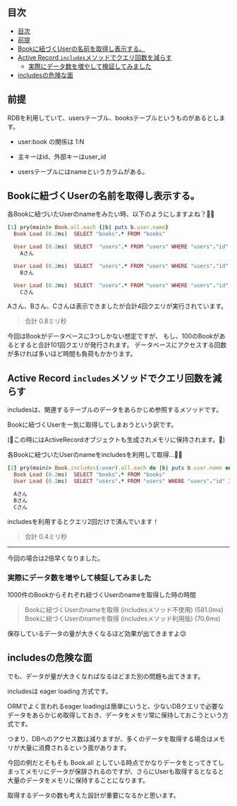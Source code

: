## 目次

<!-- TOC -->

- [目次](#目次)
- [前提](#前提)
- [Bookに紐づくUserの名前を取得し表示する。](#bookに紐づくuserの名前を取得し表示する)
- [Active Record `includes`メソッドでクエリ回数を減らす](#active-record-includesメソッドでクエリ回数を減らす)
  - [実際にデータ数を増やして検証してみました](#実際にデータ数を増やして検証してみました)
- [includesの危険な面](#includesの危険な面)

<!-- /TOC -->

## 前提

RDBを利用していて、usersテーブル、booksテーブルというものがあるとします。

- user:book の関係は 1:N

- 主キーはid、外部キーはuser_id

- usersテーブルにはnameというカラムがある。

## Bookに紐づくUserの名前を取得し表示する。

各Bookに紐づいたUserのnameをみたい時、以下のようにしますよね？🤔💭

```ruby
[1] pry(main)> Book.all.each {|b| puts b.user.name}
  Book Load (0.2ms)  SELECT "books".* FROM "books"

  User Load (0.2ms)  SELECT  "users".* FROM "users" WHERE "users"."id" = ? LIMIT ?  [["id", 1], ["LIMIT", 1]]
    Aさん

  User Load (0.2ms)  SELECT  "users".* FROM "users" WHERE "users"."id" = ? LIMIT ?  [["id", 2], ["LIMIT", 1]]
    Bさん

  User Load (0.2ms)  SELECT  "users".* FROM "users" WHERE "users"."id" = ? LIMIT ?  [["id", 3], ["LIMIT", 1]]
    Cさん
```

Aさん、Bさん、Cさんは表示できましたが合計4回クエリが実行されています。

>合計 0.8ミリ秒

今回はBookがデータベースに3つしかない想定ですが、
もし、100のBookがあるとすると合計101回クエリが発行されます。
データベースにアクセスする回数が多ければ多いほど時間も負荷もかかります。

## Active Record `includes`メソッドでクエリ回数を減らす

includesは、関連するテーブルのデータをあらかじめ参照するメソッドです。

Bookに紐づくUserを一気に取得してしまおうという訳です。

(🚨️この時にはActiveRecordオブジェクトも生成されメモリに保持されます。🚨)

各Bookに紐づいたUserのnameをincludesを利用して取得...🤔💭

```ruby
[2] pry(main)> Book.includes(:user).all.each do |b| puts b.user.name end
  Book Load (0.2ms)  SELECT "books".* FROM "books"
  User Load (0.2ms)  SELECT "users".* FROM "users" WHERE "users"."id" IN (?, ?, ?)  [["id", 1], ["id", 2], ["id", 3]

  Aさん
  Bさん
  Cさん
```

includesを利用するとクエリ2回だけで済んでいます！

>合計 0.4ミリ秒

---

今回の場合は2倍早くなりました。

### 実際にデータ数を増やして検証してみました

1000件のBookからそれぞれ紐づくUserのnameを取得した時の時間
>Bookに紐づくUserのnameを取得 (includesメソッド不使用) (581.0ms)
>Bookに紐づくUserのnameを取得 (includesメソッド利用版) (70.6ms)

保存しているデータの量が大きくなるほど効果が出てきますよ😌

## includesの危険な面

でも、データが量が大きくなればなるほどまた別の問題も出てきます。

includesは eager loading 方式です。

ORMでよく言われるeager loadingは簡単にいうと、少ないDBクエリで必要なデータをあらかじめ取得しておき、データをメモリ常に保持しておこうという方式です。

つまり、DBへのアクセス数は減りますが、多くのデータを取得する場合はメモリが大量に消費されるという面があります。

今回の例だとそもそも Book.all としている時点でかなりデータをとってきてしまってメモリにデータが保辞されるのですが、さらにUserも取得するとなると大量のデータをメモリに保持することになります。

取得するデータの数も考えた設計が重要になるかと思います。
